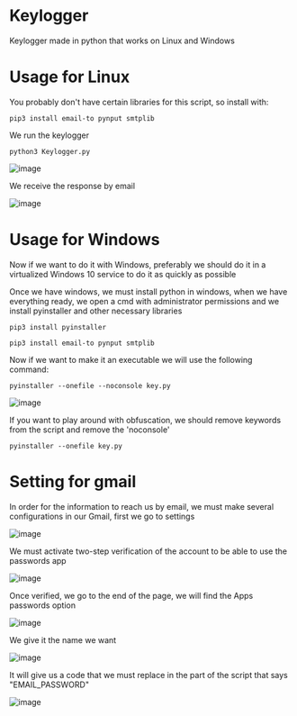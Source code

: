 # Keylogger

Keylogger made in python that works on Linux and Windows

# Usage for Linux

You probably don't have certain libraries for this script, so install with:

```
pip3 install email-to pynput smtplib
```

We run the keylogger

```
python3 Keylogger.py
```

![image](https://github.com/MT-256/Keylogger/assets/127991386/f711633b-3a56-489b-9085-8e206be72dbc)


We receive the response by email

![image](https://github.com/MT-256/Keylogger/assets/127991386/a6d1b3f8-c583-4f72-8fe6-23bd35738be4)

# Usage for Windows

Now if we want to do it with Windows, preferably we should do it in a virtualized Windows 10 service to do it as quickly as possible

Once we have windows, we must install python in windows, when we have everything ready, we open a cmd with administrator permissions and we install pyinstaller and other necessary libraries

```
pip3 install pyinstaller
```

```
pip3 install email-to pynput smtplib
```

Now if we want to make it an executable we will use the following command:

```
pyinstaller --onefile --noconsole key.py
```

![image](https://github.com/MT-256/Keylogger/assets/127991386/8e8db458-c6c0-473f-accd-51d20745ff1d)

If you want to play around with obfuscation, we should remove keywords from the script and remove the 'noconsole'

```
pyinstaller --onefile key.py 
```

# Setting for gmail

In order for the information to reach us by email, we must make several configurations in our Gmail, first we go to settings

![image](https://github.com/MT-256/Keylogger/assets/127991386/753b1145-174d-49a9-b25c-95a54a6a6068)

We must activate two-step verification of the account to be able to use the passwords app

![image](https://github.com/MT-256/Keylogger/assets/127991386/2939a8f4-76ca-42b5-a56a-4e6facdeacf8)

Once verified, we go to the end of the page, we will find the Apps passwords option


![image](https://github.com/MT-256/Keylogger/assets/127991386/8c372a69-ec6f-478e-9780-413dbcc637d7)

We give it the name we want

![image](https://github.com/MT-256/Keylogger/assets/127991386/ef0aead0-3e27-4060-ab16-1b2a5ba9f297)

It will give us a code that we must replace in the part of the script that says "EMAIL_PASSWORD"

![image](https://github.com/MT-256/Keylogger/assets/127991386/bbdcd0c8-dea2-4b0f-a2fc-4bee278bb86b)
